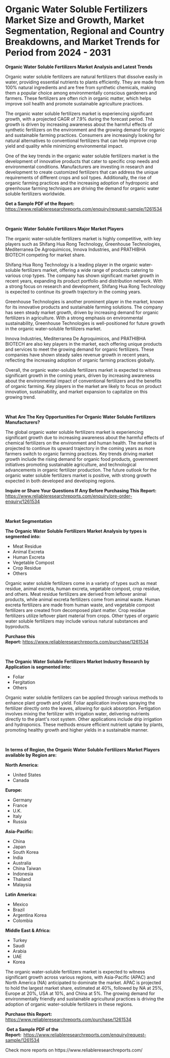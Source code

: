 <p><h1>Organic Water Soluble Fertilizers Market Size and Growth, Market Segmentation, Regional and Country Breakdowns, and Market Trends for Period from 2024 -  2031</h1></p><p><strong>Organic Water Soluble Fertilizers Market Analysis and Latest Trends</strong></p>
<p><p>Organic water soluble fertilizers are natural fertilizers that dissolve easily in water, providing essential nutrients to plants efficiently. They are made from 100% natural ingredients and are free from synthetic chemicals, making them a popular choice among environmentally conscious gardeners and farmers. These fertilizers are often rich in organic matter, which helps improve soil health and promote sustainable agriculture practices.</p><p>The organic water soluble fertilizers market is experiencing significant growth, with a projected CAGR of 7.9% during the forecast period. This growth is driven by increasing awareness about the harmful effects of synthetic fertilizers on the environment and the growing demand for organic and sustainable farming practices. Consumers are increasingly looking for natural alternatives to conventional fertilizers that can help improve crop yield and quality while minimizing environmental impact.</p><p>One of the key trends in the organic water soluble fertilizers market is the development of innovative products that cater to specific crop needs and environmental conditions. Manufacturers are investing in research and development to create customized fertilizers that can address the unique requirements of different crops and soil types. Additionally, the rise of organic farming practices and the increasing adoption of hydroponic and greenhouse farming techniques are driving the demand for organic water soluble fertilizers worldwide.</p></p>
<p><strong>Get a Sample PDF of the Report:&nbsp;</strong> <a href="https://www.reliableresearchreports.com/enquiry/request-sample/1261534">https://www.reliableresearchreports.com/enquiry/request-sample/1261534</a></p>
<p>&nbsp;</p>
<p><strong>Organic Water Soluble Fertilizers Major Market Players</strong></p>
<p><p>The organic water-soluble fertilizers market is highly competitive, with key players such as Shifang Hua Rong Technology, Greenhouse Technologies, Mediterranea De Agroquimicos, Innova Industries, and PRATHIBHA BIOTECH competing for market share. </p><p>Shifang Hua Rong Technology is a leading player in the organic water-soluble fertilizers market, offering a wide range of products catering to various crop types. The company has shown significant market growth in recent years, expanding its product portfolio and distribution network. With a strong focus on research and development, Shifang Hua Rong Technology is expected to continue its growth trajectory in the coming years.</p><p>Greenhouse Technologies is another prominent player in the market, known for its innovative products and sustainable farming solutions. The company has seen steady market growth, driven by increasing demand for organic fertilizers in agriculture. With a strong emphasis on environmental sustainability, Greenhouse Technologies is well-positioned for future growth in the organic water-soluble fertilizers market.</p><p>Innova Industries, Mediterranea De Agroquimicos, and PRATHIBHA BIOTECH are also key players in the market, each offering unique products and services to meet the growing demand for organic fertilizers. These companies have shown steady sales revenue growth in recent years, reflecting the increasing adoption of organic farming practices globally.</p><p>Overall, the organic water-soluble fertilizers market is expected to witness significant growth in the coming years, driven by increasing awareness about the environmental impact of conventional fertilizers and the benefits of organic farming. Key players in the market are likely to focus on product innovation, sustainability, and market expansion to capitalize on this growing trend.</p></p>
<p>&nbsp;</p>
<p><strong>What Are The Key Opportunities For Organic Water Soluble Fertilizers Manufacturers?</strong></p>
<p><p>The global organic water soluble fertilizers market is experiencing significant growth due to increasing awareness about the harmful effects of chemical fertilizers on the environment and human health. The market is projected to continue its upward trajectory in the coming years as more farmers switch to organic farming practices. Key trends driving market growth include the rising demand for organic food products, government initiatives promoting sustainable agriculture, and technological advancements in organic fertilizer production. The future outlook for the organic water soluble fertilizers market is positive, with strong growth expected in both developed and developing regions.</p></p>
<p><strong>Inquire or Share Your Questions If Any Before Purchasing This Report:</strong> <a href="https://www.reliableresearchreports.com/enquiry/pre-order-enquiry/1261534">https://www.reliableresearchreports.com/enquiry/pre-order-enquiry/1261534</a></p>
<p>&nbsp;</p>
<p><strong>Market Segmentation</strong></p>
<p><strong>The Organic Water Soluble Fertilizers Market Analysis by types is segmented into:</strong></p>
<p><ul><li>Meat Residue</li><li>Animal Excreta</li><li>Human Excreta</li><li>Vegetable Compost</li><li>Crop Residue</li><li>Others</li></ul></p>
<p><p>Organic water soluble fertilizers come in a variety of types such as meat residue, animal excreta, human excreta, vegetable compost, crop residue, and others. Meat residue fertilizers are derived from leftover animal products, while animal excreta fertilizers come from animal waste. Human excreta fertilizers are made from human waste, and vegetable compost fertilizers are created from decomposed plant matter. Crop residue fertilizers utilize leftover plant material from crops. Other types of organic water soluble fertilizers may include various natural substances and byproducts.</p></p>
<p><strong>Purchase this Report:&nbsp;</strong><a href="https://www.reliableresearchreports.com/purchase/1261534">https://www.reliableresearchreports.com/purchase/1261534</a></p>
<p>&nbsp;</p>
<p><strong>The Organic Water Soluble Fertilizers Market Industry Research by Application is segmented into:</strong></p>
<p><ul><li>Foliar</li><li>Fergitation</li><li>Others</li></ul></p>
<p><p>Organic water soluble fertilizers can be applied through various methods to enhance plant growth and yield. Foliar application involves spraying the fertilizer directly onto the leaves, allowing for quick absorption. Fertigation involves mixing the fertilizer with irrigation water, delivering nutrients directly to the plant's root system. Other applications include drip irrigation and hydroponics. These methods ensure efficient nutrient uptake by plants, promoting healthy growth and higher yields in a sustainable manner.</p></p>
<p>&nbsp;</p>
<p><strong>In terms of Region, the Organic Water Soluble Fertilizers Market Players available by Region are:</strong></p>
<p>
    <p> <strong> North America: </strong>
        <ul>
            <li>United States</li>
            <li>Canada</li>
        </ul>
        </p> 
    <p> <strong> Europe: </strong>
        <ul>
            <li>Germany</li>
            <li>France</li>
            <li>U.K.</li>
            <li>Italy</li>
            <li>Russia</li>
        </ul>
        </p> 
    <p> <strong> Asia-Pacific: </strong>
        <ul>
            <li>China</li>
            <li>Japan</li>
            <li>South Korea</li>
            <li>India</li>
            <li>Australia</li>
            <li>China Taiwan</li>
            <li>Indonesia</li>
            <li>Thailand</li>
            <li>Malaysia</li>
        </ul>
        </p> 
    <p> <strong> Latin America: </strong>
        <ul>
            <li>Mexico</li>
            <li>Brazil</li>
            <li>Argentina Korea</li>
            <li>Colombia</li>
        </ul>
        </p> 
    <p> <strong> Middle East & Africa: </strong>
        <ul>
            <li>Turkey</li>
            <li>Saudi</li>
            <li>Arabia</li>
            <li>UAE</li>
            <li>Korea</li>
        </ul>
    </p>
    </p>
<p><p>The organic water-soluble fertilizers market is expected to witness significant growth across various regions, with Asia-Pacific (APAC) and North America (NA) anticipated to dominate the market. APAC is projected to hold the largest market share, estimated at 40%, followed by NA at 25%, Europe at 20%, USA at 10%, and China at 5%. The growing demand for environmentally friendly and sustainable agricultural practices is driving the adoption of organic water-soluble fertilizers in these regions.</p></p>
<p><strong>Purchase this Report: </strong><a href="https://www.reliableresearchreports.com/purchase/1261534">https://www.reliableresearchreports.com/purchase/1261534</a></p>
<p>&nbsp;<strong>Get a Sample PDF of the Report:&nbsp;&nbsp;</strong><a href="https://www.reliableresearchreports.com/enquiry/request-sample/1261534">https://www.reliableresearchreports.com/enquiry/request-sample/1261534</a></p>
<p><strong></strong></p>
<p>Check more reports on https://www.reliableresearchreports.com/</p>